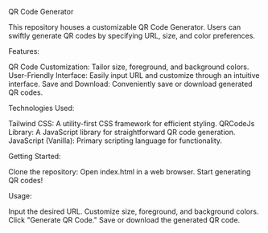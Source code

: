 QR Code Generator

This repository houses a customizable QR Code Generator. Users can swiftly generate QR codes by specifying URL, size, and color preferences.

Features:

QR Code Customization: Tailor size, foreground, and background colors.
User-Friendly Interface: Easily input URL and customize through an intuitive interface.
Save and Download: Conveniently save or download generated QR codes.

Technologies Used:

Tailwind CSS: A utility-first CSS framework for efficient styling.
QRCodeJs Library: A JavaScript library for straightforward QR code generation.
JavaScript (Vanilla): Primary scripting language for functionality.

Getting Started:

Clone the repository:
Open index.html in a web browser.
Start generating QR codes!

Usage:

Input the desired URL.
Customize size, foreground, and background colors.
Click "Generate QR Code."
Save or download the generated QR code.
